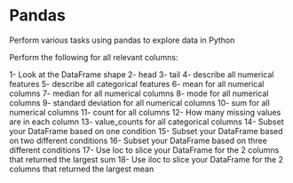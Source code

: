 # Pandas
Perform various tasks using pandas to explore data in Python

Perform the following for all relevant columns:

1- Look at the DataFrame shape
2- head
3- tail
4- describe all numerical features
5- describe all categorical features
6- mean for all numerical columns
7- median for all numerical columns
8- mode for all numerical columns
9- standard deviation for all numerical columns
10- sum for all numerical columns
11- count for all columns
12- How many missing values are in each column
13- value_counts for all categorical columns
14- Subset your DataFrame based on one condition
15- Subset your DataFrame based on two different conditions
16- Subset your DataFrame based on three different conditions
17- Use loc to slice your DataFrame for the 2 columns that returned the largest sum
18- Use iloc to slice your DataFrame for the 2 columns that returned the largest mean

